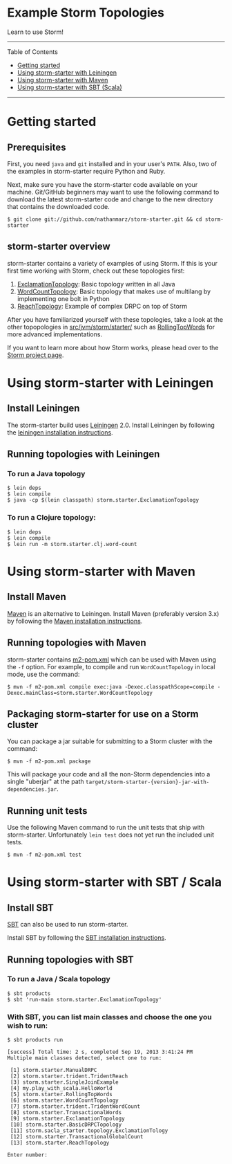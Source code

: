 # Example Storm Topologies

Learn to use Storm!

---

Table of Contents

* <a href="#getting-started">Getting started</a>
* <a href="#leiningen">Using storm-starter with Leiningen</a>
* <a href="#maven">Using storm-starter with Maven</a>
* <a href="#sbt">Using storm-starter with SBT (Scala)</a>

---


<a name="getting-started"></a>

# Getting started

## Prerequisites

First, you need `java` and `git` installed and in your user's `PATH`.  Also, two of the examples in storm-starter
require Python and Ruby.

Next, make sure you have the storm-starter code available on your machine.  Git/GitHub beginners may want to use the
following command to download the latest storm-starter code and change to the new directory that contains the downloaded
code.

    $ git clone git://github.com/nathanmarz/storm-starter.git && cd storm-starter


## storm-starter overview

storm-starter contains a variety of examples of using Storm.  If this is your first time working with Storm, check out
these topologies first:

1. [ExclamationTopology](src/jvm/storm/starter/ExclamationTopology.java):  Basic topology written in all Java
2. [WordCountTopology](src/jvm/storm/starter/WordCountTopology.java):  Basic topology that makes use of multilang by
   implementing one bolt in Python
3. [ReachTopology](src/jvm/storm/starter/ReachTopology.java): Example of complex DRPC on top of Storm

After you have familiarized yourself with these topologies, take a look at the other topopologies in
[src/jvm/storm/starter/](src/jvm/storm/starter/) such as [RollingTopWords](src/jvm/storm/starter/RollingTopWords.java)
for more advanced implementations.

If you want to learn more about how Storm works, please head over to the
[Storm project page](http://github.com/nathanmarz/storm).


<a name="leiningen"></a>

# Using storm-starter with Leiningen

## Install Leiningen

The storm-starter build uses [Leiningen](http://leiningen.org/) 2.0.  Install Leiningen by following the
[leiningen installation instructions](https://github.com/technomancy/leiningen).


## Running topologies with Leiningen

### To run a Java topology

    $ lein deps
    $ lein compile
    $ java -cp $(lein classpath) storm.starter.ExclamationTopology


### To run a Clojure topology:

    $ lein deps
    $ lein compile
    $ lein run -m storm.starter.clj.word-count


<a name="maven"></a>

# Using storm-starter with Maven

## Install Maven

[Maven](http://maven.apache.org/) is an alternative to Leiningen.  Install Maven (preferably version 3.x) by following
the [Maven installation instructions](http://maven.apache.org/download.cgi).


## Running topologies with Maven

storm-starter contains [m2-pom.xml](m2-pom.xml) which can be used with Maven using the `-f` option. For example, to
compile and run `WordCountTopology` in local mode, use the command:

    $ mvn -f m2-pom.xml compile exec:java -Dexec.classpathScope=compile -Dexec.mainClass=storm.starter.WordCountTopology


## Packaging storm-starter for use on a Storm cluster

You can package a jar suitable for submitting to a Storm cluster with the command:

    $ mvn -f m2-pom.xml package

This will package your code and all the non-Storm dependencies into a single "uberjar" at the path
`target/storm-starter-{version}-jar-with-dependencies.jar`.


## Running unit tests

Use the following Maven command to run the unit tests that ship with storm-starter.  Unfortunately `lein test` does not
yet run the included unit tests.

    $ mvn -f m2-pom.xml test

<a name="sbt"></a>

# Using storm-starter with SBT / Scala

## Install SBT

[SBT](http://www.scala-sbt.org/) can also be used to run storm-starter.

Install SBT by following the [SBT installation instructions](http://www.scala-sbt.org/release/docs/Getting-Started/Setup.html).


## Running topologies with SBT

### To run a Java / Scala topology

    $ sbt products
    $ sbt 'run-main storm.starter.ExclamationTopology'


### With SBT, you can list main classes and choose the one you wish to run:

    $ sbt products run
    
    [success] Total time: 2 s, completed Sep 19, 2013 3:41:24 PM
    Multiple main classes detected, select one to run:

     [1] storm.starter.ManualDRPC
     [2] storm.starter.trident.TridentReach
     [3] storm.starter.SingleJoinExample
     [4] my.play_with_scala.HelloWorld
     [5] storm.starter.RollingTopWords
     [6] storm.starter.WordCountTopology
     [7] storm.starter.trident.TridentWordCount
     [8] storm.starter.TransactionalWords
     [9] storm.starter.ExclamationTopology
     [10] storm.starter.BasicDRPCTopology
     [11] storm.sacla_starter.topology.ExclamationTology
     [12] storm.starter.TransactionalGlobalCount
     [13] storm.starter.ReachTopology

    Enter number:
